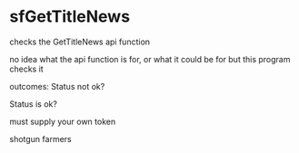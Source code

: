# sfGetTitleNews

checks the GetTitleNews api function


no idea what the api function is for, or what it could be for but this program checks it

outcomes:
Status not ok?

Status is ok?

must supply your own token


shotgun farmers
